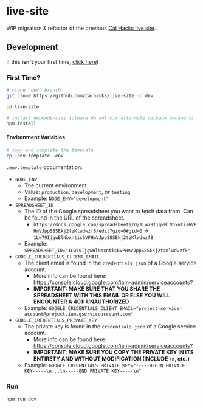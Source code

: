 # live-site

WIP migration & refactor of the previous [Cal Hacks live site](https://github.com/calhacks/ddoski/tree/master/live).

## Development

If this **isn't** your first time, [click here](#run)!

### First Time?

```bash
# clone `dev` branch
git clone https://github.com/calhacks/live-site -b dev

cd live-site

# install dependencies (please do not mix alternate package managers)
npm install
```

#### Environment Variables

```bash
# copy and complete the template
cp .env.template .env
```

`.env.template` documentation:

-   `NODE_ENV`
    -   The current environment.
    -   Value: `production`, `development`, or `testing`
    -   Example: `NODE_ENV="development"`
-   `SPREADSHEET_ID`
    -   The ID of the Google spreadsheet you want to fetch data from. Can be found in the URL of the spreadsheet.
        -   `https://docs.google.com/spreadsheets/d/1Lw79IjgwBlNbxntis6VPHmVJppS8SEkj2tzKlwdwzf8/edit?gid=0#gid=0` -> `1Lw79IjgwBlNbxntis6VPHmVJppS8SEkj2tzKlwdwzf8`
    -   Example: `SPREADSHEET_ID="1Lw79IjgwBlNbxntis6VPHmVJppS8SEkj2tzKlwdwzf8"`
-   `GOOGLE_CREDENTIALS_CLIENT_EMAIL`
    -   The client email is found in the `credentials.json` of a Google service account.
        -   More info can be found here: https://console.cloud.google.com/iam-admin/serviceaccounts?
        -   **IMPORTANT: MAKE SURE THAT YOU SHARE THE SPREADSHEET WITH THIS EMAIL OR ELSE YOU WILL ENCOUNTER A 401: UNAUTHORIZED**
    -   Example: `GOOGLE_CREDENTIALS_CLIENT_EMAIL="project-service-account@project.iam.gserviceaccount.com"`
-   `GOOGLE_CREDENTIALS_PRIVATE_KEY`
    -   The private key is found in the `credentials.json` of a Google service account.
        -   More info can be found here: https://console.cloud.google.com/iam-admin/serviceaccounts?
        -   **IMPORTANT: MAKE SURE YOU COPY THE PRIVATE KEY IN ITS ENTIRETY AND WITHOUT MODIFICATION (INCLUDE `\n`, etc.)**
    -   Example: `GOOGLE_CREDENTIALS_PRIVATE_KEY="-----BEGIN PRIVATE KEY-----\n...\n-----END PRIVATE KEY-----\n"`

### Run

```bash
npm run dev
```
